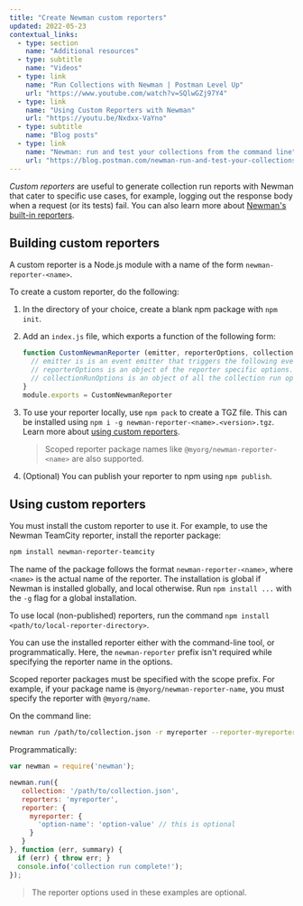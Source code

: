 ```yaml
---
title: "Create Newman custom reporters"
updated: 2022-05-23
contextual_links:
  - type: section
    name: "Additional resources"
  - type: subtitle
    name: "Videos"
  - type: link
    name: "Run Collections with Newman | Postman Level Up"
    url: "https://www.youtube.com/watch?v=SQlwGZj97Y4"
  - type: link
    name: "Using Custom Reporters with Newman"
    url: "https://youtu.be/Nxdxx-VaYno"
  - type: subtitle
    name: "Blog posts"
  - type: link
    name: "Newman: run and test your collections from the command line"
    url: "https://blog.postman.com/newman-run-and-test-your-collections-from-the-command-line/"
---
```


_Custom reporters_ are useful to generate collection run reports with Newman that cater to specific use cases, for example, logging out the response body when a request (or its tests) fail. You can also learn more about [Newman's built-in reporters](/docs/collections/using-newman-cli/newman-built-in-reporters/).

## Building custom reporters

A custom reporter is a Node.js module with a name of the form `newman-reporter-<name>`.

To create a custom reporter, do the following:

1. In the directory of your choice, create a blank npm package with `npm init`.

1. Add an `index.js` file, which exports a function of the following form:

    ```javascript
    function CustomNewmanReporter (emitter, reporterOptions, collectionRunOptions) {
      // emitter is is an event emitter that triggers the following events: https://github.com/postmanlabs/newman#newmanrunevents
      // reporterOptions is an object of the reporter specific options. The usage examples below have more details.
      // collectionRunOptions is an object of all the collection run options: https://github.com/postmanlabs/newman#newmanrunoptions-object--callback-function--run-eventemitter
    }
    module.exports = CustomNewmanReporter
    ```

1. To use your reporter locally, use `npm pack` to create a TGZ file. This can be installed using `npm i -g newman-reporter-<name>.<version>.tgz`. Learn more about [using custom reporters](#using-custom-reporters).

    > Scoped reporter package names like `@myorg/newman-reporter-<name>` are also supported.

1. (Optional) You can publish your reporter to npm using `npm publish`.

## Using custom reporters

You must install the custom reporter to use it. For example, to use the Newman TeamCity reporter, install the reporter package:

```bash
npm install newman-reporter-teamcity
```

The name of the package follows the format `newman-reporter-<name>`, where `<name>` is the actual name of the reporter. The installation is global if Newman is installed globally, and local otherwise. Run `npm install ...` with the `-g` flag for a global installation.

To use local (non-published) reporters, run the command `npm install <path/to/local-reporter-directory>`.

You can use the installed reporter either with the command-line tool, or programmatically. Here, the `newman-reporter` prefix isn't required while specifying the reporter name in the options.

Scoped reporter packages must be specified with the scope prefix. For example, if your package name is `@myorg/newman-reporter-name`, you must specify the reporter with `@myorg/name`.

On the command line:

```bash
newman run /path/to/collection.json -r myreporter --reporter-myreporter-<option-name> <option-value> # The option is optional
```

Programmatically:

```js
var newman = require('newman');

newman.run({
   collection: '/path/to/collection.json',
   reporters: 'myreporter',
   reporter: {
     myreporter: {
       'option-name': 'option-value' // this is optional
     }
   }
}, function (err, summary) {
  if (err) { throw err; }
  console.info('collection run complete!');
});
```

> The reporter options used in these examples are optional.
